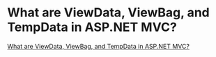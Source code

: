 # What are ViewData, ViewBag, and TempData in ASP.NET MVC?

[What are ViewData, ViewBag, and TempData in ASP.NET MVC?](http://www.infragistics.com/community/blogs/dhananjay_kumar/archive/2015/11/06/what-are-viewdata-viewbag-and-tempdata-in-asp-net-mvc.aspx)
